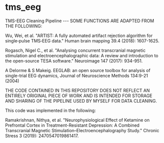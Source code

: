 # tms_eeg
TMS-EEG Cleaning Pipeline
--- SOME FUNCTIONS ARE ADAPTED FROM THE FOLLOWING:

Wu, Wei, et al. "ARTIST: A fully automated artifact rejection algorithm for single‐pulse TMS‐EEG data." Human brain mapping 39.4 (2018): 1607-1625.

Rogasch, Nigel C., et al. "Analysing concurrent transcranial magnetic stimulation and electroencephalographic data: A review and introduction to the open-source TESA software." Neuroimage 147 (2017): 934-951.

A Delorme & S Makeig. EEGLAB: an open source toolbox for analysis of
single-trial EEG dynamics, Journal of Neuroscience Methods 134:9-21 (2004)

THE CODE CONTAINED IN THIS REPOSITORY DOES NOT REFLECT AN ENTIRELY ORIGINAL 
PIECE OF WORK AND IS INTENDED FOR STORAGE AND SHARING OF THE PIPELINE USED BY MYSELF FOR DATA CLEANING.

This code was implemented in the following:

Ramakrishnan, Nithya, et al. "Neurophysiological Effect of Ketamine on Prefrontal Cortex in Treatment-Resistant Depression: A Combined Transcranial Magnetic Stimulation–Electroencephalography Study." Chronic Stress 3 (2019): 2470547019861417.


